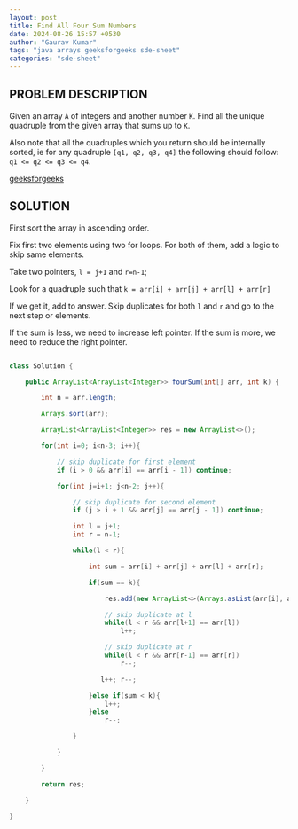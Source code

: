 ```yaml
---
layout: post
title: Find All Four Sum Numbers
date: 2024-08-26 15:57 +0530
author: "Gaurav Kumar"
tags: "java arrays geeksforgeeks sde-sheet"
categories: "sde-sheet"
---
```


## PROBLEM DESCRIPTION

Given an array `A` of integers and another number `K`. Find all the unique quadruple from the given array that sums up to `K`.

Also note that all the quadruples which you return should be internally sorted, ie for any quadruple `[q1, q2, q3, q4]` the following should follow: `q1 <= q2 <= q3 <= q4`.

[geeksforgeeks](https://www.geeksforgeeks.org/problems/find-all-four-sum-numbers1732/1?page=3)

## SOLUTION

First sort the array in ascending order.

Fix first two elements using two for loops. For both of them, add a logic to skip same elements.

Take two pointers, `l = j+1` and `r=n-1`;

Look for a quadruple such that `k = arr[i] + arr[j] + arr[l] + arr[r]`

If we get it, add to answer. Skip duplicates for both `l` and `r` and go to the next step or elements.

If the sum is less, we need to increase left pointer.
If the sum is more, we need to reduce the right pointer.

```java

class Solution {

    public ArrayList<ArrayList<Integer>> fourSum(int[] arr, int k) {

        int n = arr.length;

        Arrays.sort(arr);

        ArrayList<ArrayList<Integer>> res = new ArrayList<>();

        for(int i=0; i<n-3; i++){

            // skip duplicate for first element
            if (i > 0 && arr[i] == arr[i - 1]) continue;

            for(int j=i+1; j<n-2; j++){

                // skip duplicate for second element
                if (j > i + 1 && arr[j] == arr[j - 1]) continue;

                int l = j+1;
                int r = n-1;

                while(l < r){

                    int sum = arr[i] + arr[j] + arr[l] + arr[r];

                    if(sum == k){

                        res.add(new ArrayList<>(Arrays.asList(arr[i], arr[j], arr[l], arr[r])));

                        // skip duplicate at l
                        while(l < r && arr[l+1] == arr[l])
                            l++;

                        // skip duplicate at r
                        while(l < r && arr[r-1] == arr[r])
                            r--;

                       l++; r--;

                    }else if(sum < k){
                        l++;
                    }else
                        r--;

                }

            }

        }

        return res;

    }

}
```
